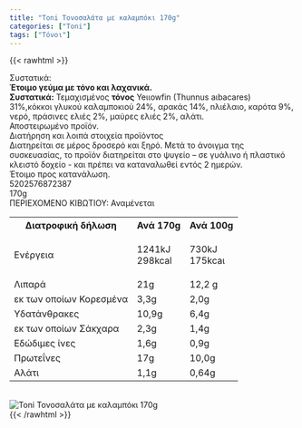 ```yaml
---
title: "Toni Τονοσαλάτα με καλαμπόκι 170g"
categories: ["Toni"]
tags: ["Τόνοι"]
---
```

{{< rawhtml >}}

<div class="sload727"><div class="product"><div id="sistatika">Συστατικά:</div><div class="alltext"><strong>Έτοιμο γεύμα με τόνο και λαχανικά.</strong><br><strong>Συστατικά:</strong> Τεμαχισμένος <strong>τόνος</strong> Yeιιowfin (Thunnus aιbacares) 31%,κόκκοι γλυκού καλαμποκιού 24%, αρακάς 14%, nλιέλαιο, καρότα 9%, νερό, πράσινες ελιές 2%, μαύρες ελιές 2%, αλάτι.<br>Αποστειρωμένο προϊόν.</div><div id="loipa">Διατήρηση και λοιπά στοιχεία προϊόντος</div><div class="alltext">Διατηρείται σε μέρος δροσερό και ξηρό. Μετά το άνοιγμα της συσκευασίας, το προϊόν διατηρείται στο ψυγείο – σε γυάλινο ή πλαστικό κλειστό δοχείο - και πρέπει να καταναλωθεί εντός 2 ημερών.<br>Έτοιμο προς κατανάλωση.</div><div id="barcode"><div id="barimage1"></div><span id="bartext">5202576872387</span></div><div id="varos"><div id="varosimage1"></div><span id="varostext">170g</span></div><div id="kivotio">ΠΕΡΙΕΧΟΜΕΝΟ ΚΙΒΩΤΙΟΥ:&nbsp;Αναμένεται</div><div class="tabout"><table id="diatable"><tbody><tr><th>Διατροφική δήλωση</th><th>Ανά 170g</th><th>Ανά 100g</th></tr><tr><td class="texr2">Ενέργεια</td><td class="texr">1241kJ<br>298kcal</td><td class="texr"><p>730kJ<br>175kcaι</p></td></tr><tr><td class="texr2">Λιπαρά</td><td class="texr">21g</td><td class="texr">12,2 g</td></tr><tr><td class="gray">εκ των οποίων Κορεσµένα</td><td class="gray2">3,3g</td><td class="gray2">2,0g</td></tr><tr><td class="texr2">Yδατάνθρακες</td><td class="texr">10,9g</td><td class="texr">6,4g</td></tr><tr><td class="gray">εκ των οποίων Σάκχαρα</td><td class="gray2">2,3g</td><td class="gray2">1,4g</td></tr><tr><td class="texr2">Εδώδιμες ίνες</td><td class="texr">1,6g</td><td class="texr">0,9g</td></tr><tr><td class="texr2">Πρωτεΐνες</td><td class="texr">17g</td><td class="texr">10,0g</td></tr><tr><td class="texr2">Αλάτι</td><td class="texr">1,1g</td><td class="texr">0,64g</td></tr></tbody></table></div><br><div class="pimg"><img alt="Toni Τονοσαλάτα με καλαμπόκι 170g" title="Toni Τονοσαλάτα με καλαμπόκι 170g" src="/media/images/toni-tonosalata-me-kalampoki-170g.jpg"></div></div></div>
{{< /rawhtml >}}



